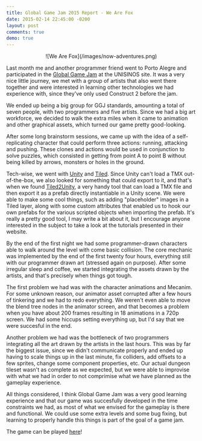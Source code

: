 ```yaml
---
title: Global Game Jam 2015 Report - We Are Fox
date: 2015-02-14 22:45:00 -0200
layout: post
comments: true
demo: true
---
```

<div style="text-align:center" markdown="1">
![We Are Fox](/images/now-adventures.png)
</div>

Last month me and another programmer friend went to Porto Alegre and participated in the [Global Game Jam](http://globalgamejam.org/)
at the UNISINOS site. It was a very nice little journey, we met with a group of artists that also went there
together and were interested in learning other technologies we had experience with, since they've only used Construct 2 before the jam.

We ended up being a big group for GGJ standards, amounting a total of seven people, with two programmers and
five artists. Since we had a big art workforce, we decided to walk the extra miles when it came to animation
and other graphical assets, which turned our game pretty good-looking.

After some long brainstorm sessions, we came up with the idea of a self-replicating character that could
perform three actions: running, attacking and pushing. These clones and actions would be used in conjunction
to solve puzzles, which consisted in getting from point A to point B without being killed by arrows, monsters or
holes in the ground.

Tech-wise, we went with [Unity](http://unity3d.com/) and [Tiled](http://www.mapeditor.org/). Since Unity can't
load a TMX out-of-the-box, we also looked for something that could export to it, and that's when we found
[Tiled2Unity](http://www.seanba.com/tiled2unity), a very handy tool that can load a TMX file and then export it
as a prefab directly instantiable in a Unity scene. We were able to make some cool things, such as adding
"placeholder" images in a Tiled layer, along with some custom attributes that enabled us to hook our own prefabs
for the various scripted objects when importing the prefab. It's really a pretty good tool, I may write a bit
about it, but I encourage anyone interested in the subject to take a look at the tutorials presented in their website.

By the end of the first night we had some programmer-drawn characters able to walk around the level with come basic collision.
The core mechanic was implemented by the end of the first twenty four hours, everything still with our programmer drawn
art (stressed again on purpose). After some irregular sleep and coffee, we started integrating the assets drawn by
the artists, and that's precisely when things got tough.

The first problem we had was with the character animations and Mecanim. For some unknown reason, our animator asset
corrupted after a few hours of tinkering and we had to redo everything. We weren't even able to move the blend tree
nodes in the animator screen, and that becomes a problem when you have about 200 frames resulting in 18 animations in
a 720p screen. We had some hiccups setting everything up, but I'd say that we were succesful in the end.

Another problem we had was the bottleneck of two programmers integrating all the art drawn by the artists in the
last hours. This was by far the biggest issue, since we didn't communicate properly and ended up having
to scale things up in the last minute, fix colliders, add offsets to a few sprites, change some component
properties, etc. Our actual dungeon tileset wasn't as complete as we expected, but we were able to improvise with
what we had in order to not comprimise what we have planned as the gameplay experience.

All things considered, I think Global Game Jam was a very good learning experience and that our game was succesfully
developed in the time constraints we had, as most of what we envised for the gameplay is there and functional. We could
use some extra levels and some bug fixing, but learning to properly handle this things is part of the goal of a game jam.

The game can be played [here](http://gamejolt.com/games/puzzle/we-are-fox/49327/)!

